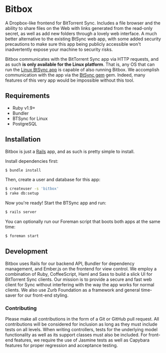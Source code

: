 # Bitbox

A Dropbox-like frontend for BitTorrent Sync. Includes a file browser and
the ability to share files on the Web with links generated from the
read-only secret, as well as add new folders through a lovely web
interface. A much better alternative to the existing BtSync web app,
with some added security precautions to make sure this app being
publicly accessible won't inadvertently expose your machine to
security risks.

Bitbox communicates with the BitTorrent Sync app via HTTP requests, and
as such **is only available for the Linux platform**. That is, any OS
that can run the [Linux BtSync app]() is capable of also running Bitbox.
We accomplish communication with the app via the [BtSync
gem](http://github.com/ChrisMacNaughton/BtSync) gem. Indeed, many
features of this very app would be impossible without this tool.

## Requirements

- Ruby v1.9+
- Bundler
- BTSync for Linux
- PostgreSQL

## Installation

Bitbox is just a [Rails](http://rubyonrails.org) app, and as such is
pretty simple to install.

Install dependencies first:

```bash
$ bundle install
```

Then, create a user and database for this app:

```bash
$ createuser -s 'bitbox'
$ rake db:setup
```

Now you're ready! Start the BTSync app and run:

```bash
$ rails server
```

You can optionally run our Foreman script that boots both apps at the
same time:

```bash
$ foreman start
```

## Development

Bitbox uses Rails for our backend API, Bundler for dependency
management, and Ember.js on the frontend for view control. We employ a
combination of Ruby, CoffeeScript, Haml and Sass to build a slick UI for
BitTorrent Sync clients. Our mission is to provide a secure and fast web
client for Sync without interfering with the way the app works for
normal clients. We also use Zurb Foundation as a framework and general
time-saver for our front-end styling.

### Contributing

Please make all contributions in the form of a Git or GitHub pull
request. All contributions will be considered for inclusion as long as
they must include tests on all levels. When writing controllers, tests for the
underlying model functionality as well as its support classes must also
be included. For front-end features, we require the use of Jasmine tests
as well as Capybara features for proper regression and acceptance
testing.
